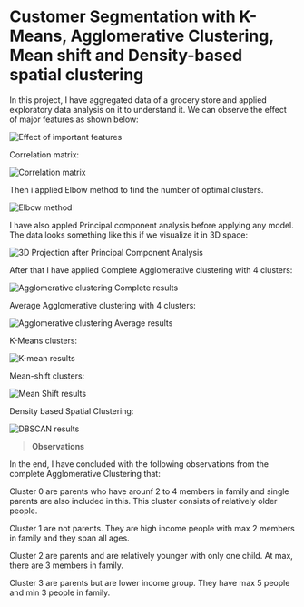# Customer Segmentation with K-Means, Agglomerative Clustering, Mean shift and Density-based spatial clustering 

In this project, I have aggregated data of a grocery store and applied exploratory data analysis on it to understand it. We can observe the effect of major features as shown below:

![Effect of important features](https://user-images.githubusercontent.com/89645252/187375749-2a8be0d8-2778-4699-9c46-219a5d067bac.png)

Correlation matrix:

![Correlation matrix](https://user-images.githubusercontent.com/89645252/187375975-dc391af6-ca8e-4210-8144-f5ebdd8a7c45.png)

Then i applied Elbow method to find the number of optimal clusters.

![Elbow method](https://user-images.githubusercontent.com/89645252/187374550-c55ffb03-ab8b-4096-b730-5d5474faf5a5.png)

 I have also appled Principal component analysis before applying any model. The data looks something like this if we visualize it in 3D space:
 
 ![3D Projection after Principal Component Analysis](https://user-images.githubusercontent.com/89645252/187375490-1679b2a6-838a-43e8-ab27-b5a688c81bc3.png)


After that I have applied Complete Agglomerative clustering with 4 clusters:

![Agglomerative clustering Complete results](https://user-images.githubusercontent.com/89645252/187375086-b85059ff-56a2-4890-acc0-b41f2d4c431e.png)

Average Agglomerative clustering with 4 clusters:

![Agglomerative clustering Average results](https://user-images.githubusercontent.com/89645252/187375250-da78501c-0564-474e-9657-873eb088f33b.png)

K-Means clusters:

![K-mean results](https://user-images.githubusercontent.com/89645252/187376272-7fe93c76-14a4-483b-9489-38d4629a4154.png)

Mean-shift clusters:

![Mean Shift results](https://user-images.githubusercontent.com/89645252/187376389-2e2af825-7bc6-4c14-a444-407b8f8b71a4.png)

Density based Spatial Clustering:

![DBSCAN results](https://user-images.githubusercontent.com/89645252/187376619-48c0bb52-c3b5-4f42-88f6-1be1230f3c14.png)

> **Observations**

In the end, I have concluded with the following observations from the complete Agglomerative Clustering that:

Cluster 0 are parents who have arounf 2 to 4 members in family and single parents are also included in this. This cluster consists of relatively older people.

Cluster 1 are not parents. They are high income people with max 2 members in family and they span all ages.

Cluster 2 are parents and are relatively younger with only one child. At max, there are 3 members in family.

Cluster 3 are parents but are lower income group. They have max 5 people and min 3 people in family.

